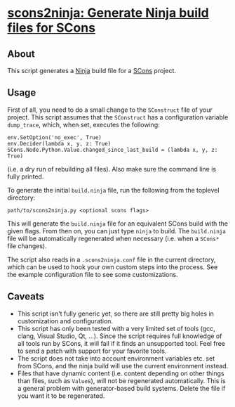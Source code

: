# [scons2ninja: Generate Ninja build files for SCons](http://el-tramo.be/scons2ninja)

## About

This script generates a [Ninja](http://martine.github.io/ninja/) build file for a
[SCons](http://scons.org) project.

## Usage

First of all, you need to do a small change to the `SConstruct` file of your project.
This script assumes that the `SConstruct` has a configuration variable 
`dump_trace`, which, when set, executes the following:

    env.SetOption('no_exec', True)
    env.Decider(lambda x, y, z: True)
    SCons.Node.Python.Value.changed_since_last_build = (lambda x, y, z: True)

(i.e. a dry run of rebuilding all files). Also make sure the command line
is fully printed.

To generate the initial `build.ninja` file, run the following from the
toplevel directory:

    path/to/scons2ninja.py <optional scons flags>

This will generate the `build.ninja` file for an equivalent SCons build with the given flags. 
From then on, you can just type `ninja` to build.
The `build.ninja` file will be automatically regenerated when necessary (i.e. when a 
`SCons*` file changes).

The script also reads in a `.scons2ninja.conf` file in the current directory, which can
be used to hook your own custom steps into the process. See the example configuration file
to see some customizations.

## Caveats

- This script isn't fully generic yet, so there are still pretty big holes in customization and
  configuration.
- This script has only been tested with a very limited set of tools (gcc, clang, Visual Studio,
  Qt, ...). Since the script requires full
  knowledge of all tools run by SCons, it will fail if it finds an unsupported tool. Feel free
  to send a patch with support for your favorite tools.
- The script does not take into account environment variables etc. set from SCons, and
  the ninja build will use the current environment instead.
- Files that have dynamic content (i.e. content depending on other things than files, such as
  `Value`s), will not be regenerated automatically. This is a general problem with generator-based
  build systems. Delete the file if you want it to be regenerated.
